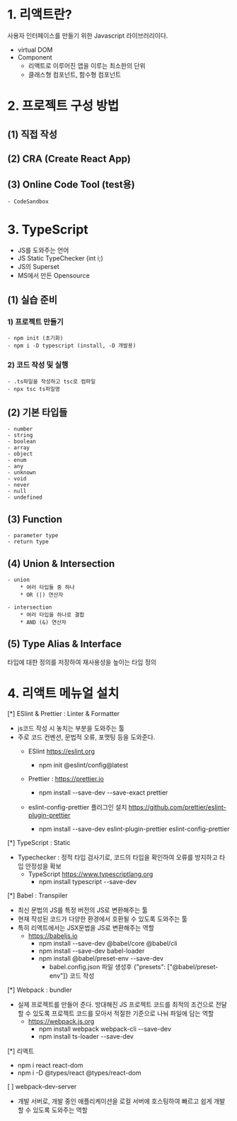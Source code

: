 # 1. 리액트란? 
사용자 인터페이스를 만들기 위한 Javascript 라이브러리이다.

- virtual DOM
- Component
    - 리액트로 이루어진 앱을 이루는 최소한의 단위
    - 클래스형 컴포넌트, 함수형 컴포넌트


# 2. 프로젝트 구성 방법
## (1) 직접 작성
## (2) CRA (Create React App)
## (3) Online Code Tool (test용)
    - CodeSandbox


# 3. TypeScript 
- JS를 도와주는 언어
- JS Static TypeChecker (int i;)
- JS의 Superset
- MS에서 만든 Opensource

## (1) 실습 준비
### 1) 프로젝트 만들기
    - npm init (초기화)
    - npm i -D typescript (install, -D 개발용)

### 2) 코드 작성 및 실행
    - .ts파일을 작성하고 tsc로 컴파일
    - npx tsc ts파일명

## (2) 기본 타입들
    - number
    - string
    - boolean
    - array
    - object
    - enum
    - any
    - unknown
    - void
    - never
    - null
    - undefined

## (3) Function
    - parameter type
    - return type

## (4) Union & Intersection
    - union
        * 여러 타입들 중 하나
        * OR (|) 연산자

    - intersection
        * 여러 타입을 하나로 결합
        * AND (&) 연산자

## (5) Type Alias & Interface
타입에 대한 정의를 저장하여 재사용성을 높이는 타입 정의

# 4. 리액트 메뉴얼 설치
[*] ESlint & Prettier : Linter & Formatter
- js코드 작성 시 놓치는 부분을 도와주는 툴
- 주로 코드 컨벤션, 문법적 오류, 포맷팅 등을 도와준다.
    - ESlint https://eslint.org
        - npm init @eslint/config@latest

    - Prettier : https://prettier.io
        - npm install --save-dev --save-exact prettier

    - eslint-config-prettier 플러그인 설치 https://github.com/prettier/eslint-plugin-prettier
        - npm install --save-dev eslint-plugin-prettier eslint-config-prettier

[*] TypeScript : Static
- Typechecker : 정적 타입 검사기로, 코드의 타입을 확인하여 오류를 방지하고 타입 안정성을 확보
    - TypeScript https://www.typescriptlang.org
        - npm install typescript --save-dev

[*] Babel : Transpiler
- 최신 문법의 JS를 특정 버전의 JS로 변환해주는 툴
- 현재 작성된 코드가 다양한 환경에서 호환될 수 있도록 도와주는 툴
- 특히 리액트에서는 JSX문법을 JS로 변환해주는 역할
    - https://babeljs.io
        - npm install --save-dev @babel/core @babel/cli
        - npm install --save-dev babel-loader
        - npm install @babel/preset-env --save-dev
            - babel.config.json 파일 생성후 {"presets": ["@babel/preset-env"]} 코드 작성


[*] Webpack : bundler
- 실제 프로젝트를 만들어 준다. 방대해진 JS 프로젝트 코드를 최적의 조건으로 전달할 수 있도록 프로젝트 코드를 모아서 적절한 기준으로 나눠 파일에 담는 역할
    - https://webpack.js.org
        - npm install webpack webpack-cli --save-dev
        - npm install ts-loader --save-dev

[*] 리액트
- npm i react react-dom
- npm i -D @types/react @types/react-dom

[ ] webpack-dev-server
- 개발 서버로, 개발 중인 애플리케이션을 로컬 서버에 호스팅하여 빠르고 쉽게 개발할 수 있도록 도와주는 역할